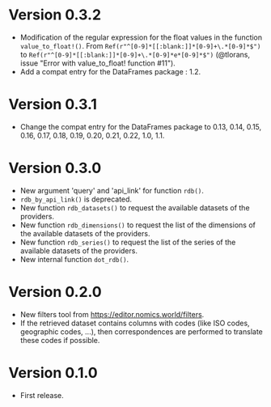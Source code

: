 # Version 0.3.2

* Modification of the regular expression for the float values in the function `value_to_float!()`. From `Ref(r"^[0-9]*[[:blank:]]*[0-9]+\.*[0-9]*$")` to `Ref(r"^[0-9]*[[:blank:]]*[0-9]+\.*[0-9]*e*[0-9]*$")` (@tlorans, issue "Error with value_to_float! function #11").
* Add a compat entry for the DataFrames package : 1.2.

# Version 0.3.1

* Change the compat entry for the DataFrames package to 0.13, 0.14, 0.15, 0.16, 0.17, 0.18, 0.19, 0.20, 0.21, 0.22, 1.0, 1.1.

# Version 0.3.0

* New argument 'query' and 'api_link' for function `rdb()`.
* `rdb_by_api_link()` is deprecated.
* New function `rdb_datasets()` to request the available datasets of the providers.
* New function `rdb_dimensions()` to request the list of the dimensions of the available datasets of the providers.
* New function `rdb_series()` to request the list of the series of the available datasets of the providers.
* New internal function `dot_rdb()`.

# Version 0.2.0

* New filters tool from <https://editor.nomics.world/filters>.
* If the retrieved dataset contains columns with codes (like ISO codes,
  geographic codes, ...), then correspondences are performed to translate
  these codes if possible.

# Version 0.1.0

* First release.

